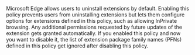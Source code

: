 Microsoft Edge allows users to uninstall extensions by default. Enabling this policy prevents users from uninstalling extensions but lets them configure options for extensions defined in this policy, such as allowing InPrivate browsing. Any additional permissions requested by future updates of the extension gets granted automatically. If you enabled this policy and now you want to disable it, the list of extension package family names (PFNs) defined in this policy get ignored after disabling this policy.